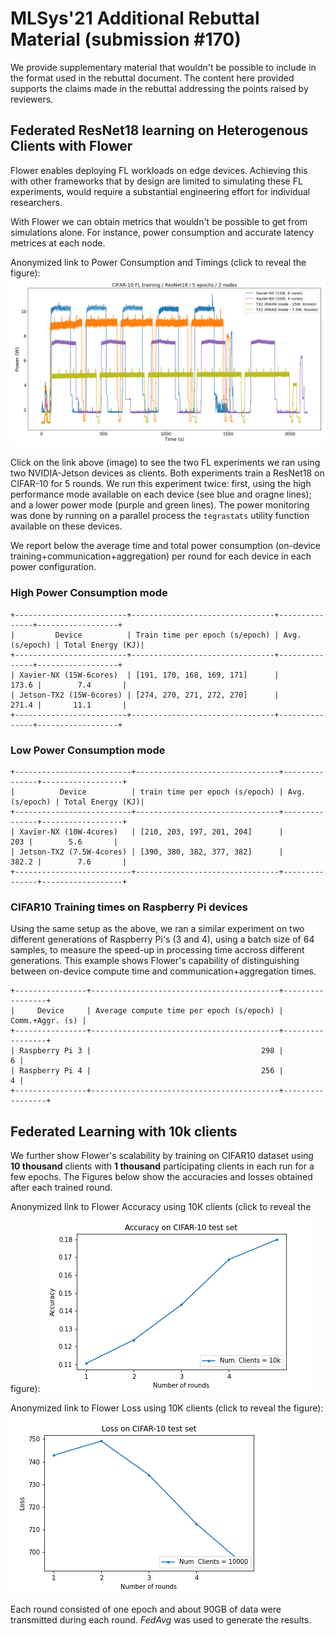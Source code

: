 

# MLSys'21 Additional Rebuttal Material (submission #170)

We provide supplementary material that wouldn't be possible to include in the format used in the rebuttal document. The content here provided supports the claims made in the rebuttal addressing the points raised by reviewers.


## Federated ResNet18 learning on Heterogenous Clients with Flower

Flower enables deploying FL workloads on edge devices. Achieving this with other frameworks that by design are limited to simulating these FL experiments, would require a substantial engineering effort for individual researchers. 

With Flower we can obtain metrics that wouldn't be possible to get from simulations alone. For instance, power consumption and accurate latency metrices at each node. 


Anonymized link to Power Consumption and Timings (click to reveal the figure):
![image](media/ResNet18_federated.png)

Click on the link above (image) to see the two FL experiments we ran using two NVIDIA-Jetson devices as clients. Both experiments train a ResNet18 on CIFAR-10 for 5 rounds. We run this experiment twice: first, using the high performance mode available on each device (see blue and oragne lines); and a lower power mode (purple and green lines). The power monitoring was done by running on a parallel process the `tegrastats` utility function available on these devices.


We report below the average time and total power consumption (on-device training+communication+aggregation) per round for each device in each power configuration.

### High Power Consumption mode


```
+-------------------------+--------------------------------+---------------+------------------+
|         Device          | Train time per epoch (s/epoch) | Avg.(s/epoch) | Total Energy (KJ)|
+-------------------------+--------------------------------+---------------+------------------+
| Xavier-NX (15W-6cores)  | [191, 170, 168, 169, 171]      |         173.6 |        7.4       |
| Jetson-TX2 (15W-6cores) | [274, 270, 271, 272, 270]      |         271.4 |       11.1       |
+-------------------------+--------------------------------+---------------+------------------+
```

### Low Power Consumption mode
```
+--------------------------+--------------------------------+---------------+------------------+
|          Device          | train time per epoch (s/epoch) | Avg.(s/epoch) | Total Energy (KJ)|
+--------------------------+--------------------------------+---------------+------------------+
| Xavier-NX (10W-4cores)   | [210, 203, 197, 201, 204]      |           203 |        5.6       |
| Jetson-TX2 (7.5W-4cores) | [390, 380, 382, 377, 382]      |         382.2 |        7.6       |
+--------------------------+--------------------------------+---------------+------------------+
```

###  CIFAR10 Training times on Raspberry Pi devices

Using the same setup as the above, we ran a similar experiment on two different generations of Raspberry Pi's (3 and 4), using a batch size of 64 samples, to measure the speed-up in processing time accross different generations.
This example shows Flower's capability of distinguishing between on-device compute time and communication+aggregation times.

```
+----------------+------------------------------------------+-----------------+
|     Device     | Average compute time per epoch (s/epoch) | Comm.+Aggr. (s) |
+----------------+------------------------------------------+-----------------+
| Raspberry Pi 3 |                                      298 |               6 |
| Raspberry Pi 4 |                                      256 |               4 |
+----------------+------------------------------------------+-----------------+
```


## Federated Learning with 10k clients

We further show Flower's scalability by training on CIFAR10 dataset using **10 thousand** clients with **1 thousand** participating clients in each run for a few epochs. The Figures below show the accuracies and losses obtained after each trained round.

Anonymized link to Flower Accuracy using 10K clients (click to reveal the figure): 
![image](media/flwr_cifar10_10k_accuracy.png) 

Anonymized link to Flower Loss using 10K clients (click to reveal the figure): 
![image](media/flwr_cifar10_10k_loss.png)

Each round consisted of one epoch and about 90GB of data were transmitted during each round. *FedAvg* was used to generate the results.  


